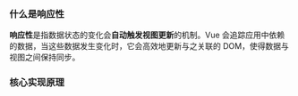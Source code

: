 ### 什么是响应性

**响应性**是指数据状态的变化会**自动触发视图更新**的机制。Vue 会追踪应用中依赖的数据，当这些数据发生变化时，它会高效地更新与之关联的 DOM，使得数据与视图之间保持同步。







### 核心实现原理